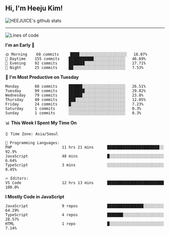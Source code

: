 ## Hi, I'm Heeju Kim!

![HEEJUICE's github stats](https://github-readme-stats.vercel.app/api?username=HEEJUICE&show_icons=true)

---
<!--START_SECTION:waka-->
![Lines of code](https://img.shields.io/badge/From%20Hello%20World%20I%27ve%20Written-18.0%20million%20lines%20of%20code-blue)

**I'm an Early 🐤** 

```text
🌞 Morning    60 commits     ████░░░░░░░░░░░░░░░░░░░░░   18.07% 
🌆 Daytime    155 commits    ███████████░░░░░░░░░░░░░░   46.69% 
🌃 Evening    92 commits     ███████░░░░░░░░░░░░░░░░░░   27.71% 
🌙 Night      25 commits     ██░░░░░░░░░░░░░░░░░░░░░░░   7.53%

```
📅 **I'm Most Productive on Tuesday** 

```text
Monday       88 commits     ██████░░░░░░░░░░░░░░░░░░░   26.51% 
Tuesday      99 commits     ███████░░░░░░░░░░░░░░░░░░   29.82% 
Wednesday    79 commits     ██████░░░░░░░░░░░░░░░░░░░   23.8% 
Thursday     40 commits     ███░░░░░░░░░░░░░░░░░░░░░░   12.05% 
Friday       24 commits     █░░░░░░░░░░░░░░░░░░░░░░░░   7.23% 
Saturday     1 commits      ░░░░░░░░░░░░░░░░░░░░░░░░░   0.3% 
Sunday       1 commits      ░░░░░░░░░░░░░░░░░░░░░░░░░   0.3%

```


📊 **This Week I Spent My Time On** 

```text
⌚︎ Time Zone: Asia/Seoul

💬 Programming Languages: 
PHP                      11 hrs 21 mins      ███████████████████████░░   92.9% 
JavaScript               48 mins             █░░░░░░░░░░░░░░░░░░░░░░░░   6.64% 
TypeScript               3 mins              ░░░░░░░░░░░░░░░░░░░░░░░░░   0.45%

🔥 Editors: 
VS Code                  12 hrs 13 mins      █████████████████████████   100.0%

```

**I Mostly Code in JavaScript** 

```text
JavaScript               9 repos             ████████████████░░░░░░░░░   64.29% 
TypeScript               4 repos             ███████░░░░░░░░░░░░░░░░░░   28.57% 
HTML                     1 repo              █░░░░░░░░░░░░░░░░░░░░░░░░   7.14%

```



<!--END_SECTION:waka-->
